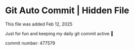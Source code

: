 # Git Auto Commit | Hidden File

This file was added Feb 12, 2025

Just for fun and keeping my daily git commit active 🤪

commit number: 477579
